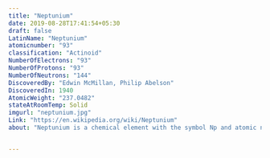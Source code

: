 ```yaml
---
title: "Neptunium"
date: 2019-08-28T17:41:54+05:30
draft: false
LatinName: "Neptunium"
atomicnumber: "93"
classification: "Actinoid"
NumberOfElectrons: "93"
NumberOfProtons: "93"
NumberOfNeutrons: "144" 
DiscoveredBy: "Edwin McMillan, Philip Abelson" 
DiscoveredIn: 1940
AtomicWeight: "237.0482"
stateAtRoomTemp: Solid
imgurl: "neptunium.jpg"
Link: "https://en.wikipedia.org/wiki/Neptunium"
about: "Neptunium is a chemical element with the symbol Np and atomic number 93. A radioactive actinide metal, neptunium is the first transuranic element. Its position in the periodic table just after uranium, named after the planet Uranus, led to it being named after Neptune, the next planet beyond Uranus. A neptunium atom has 93 protons and 93 electrons, of which seven are valence electrons. Neptunium metal is silvery and tarnishes when exposed to air. The element occurs in three allotropic forms and it normally exhibits five oxidation states, ranging from +3 to +7. It is radioactive, poisonous, pyrophoric, and can accumulate in bones, which makes the handling of neptunium dangerous."


---
```



